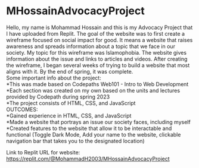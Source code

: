 # MHossainAdvocacyProject
Hello, my name is Mohammad Hossain and this is my Advocacy Project that I have uploaded from Replit. The goal of the website was to first create a wireframe focused on social impact for good. It means a website that raises awareness and spreads information about a topic that we face in our society.
My topic for this wireframe was Islamophobia. The website gives information about the issue and links to articles and videos. After creating the wireframe, I began several weeks of trying to build a website that most aligns with it. By the end of spring, it was complete. <br />
Some important info about the project: <br />
  *This was made based on Codepaths Web101 - Intro to Web Development <br />
  *Each section was created on my own based on the units and lectures provided by Codepath during spring 2023  <br />
  *The project consists of HTML, CSS, and JavaScript <br />
OUTCOMES: <br />
  *Gained experience in HTML, CSS, and JavaScript<br />
  *Made a website that portrays an issue our society faces, including myself<br />
  *Created features to the website that allow it to be interactable and functional (Toggle Dark Mode, Add your name to the website, clickable navigation bar that takes you to the designated location)<br />

Link to Replit URL for website:<br />
https://replit.com/@MohammadH2003/MHossainAdvocacyProject  

  
